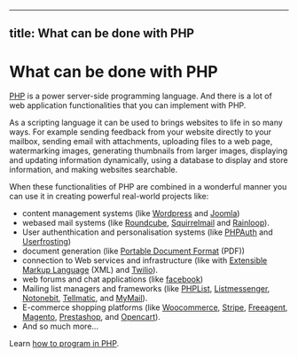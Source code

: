 ----
title: What can be done with PHP
----
# What can be done with PHP
[PHP](https://en.wikipedia.org/wiki/PHP) is a power server-side programming language. And there is a lot of  web application functionalities that you can implement with PHP.

As a scripting language it can be used to  brings websites to life in so many ways. For example sending feedback from your website directly to your mailbox, sending email with attachments, uploading files to a web page, watermarking images, generating thumbnails from larger images, displaying and updating information dynamically, using a database to display and store information, and making websites searchable.

When these functionalities of PHP are combined in a wonderful manner you can use it in creating powerful real-world projects like:

* content management systems (like [Wordpress](https://wordpress.com/) and [Joomla](https://www.joomla.org/))
* webased mail systems (like [Roundcube](https://roundcube.net/), [Squirrelmail](http://squirrelmail.org/index.php) and [Rainloop](http://www.rainloop.net/)).
* User authenthication and personalisation systems (like [PHPAuth](https://github.com/PHPAuth/PHPAuth) and [Userfrosting](https://www.userfrosting.com/))
* document generation (like [Portable Document Format](https://en.wikipedia.org/wiki/Portable_Document_Format) (PDF))
* connection to Web services and infrastructure (like with [Extensible Markup Language](https://en.wikipedia.org/wiki/XML) (XML) and [Twilio](https://www.twilio.com/)).
* web forums and chat applications (like [facebook](https://facebook.com))
* Mailing list managers and frameworks (like [PHPList](https://www.phplist.com/), [Listmessenger](http://www.listmessenger.com/), [Notonebit](http://www.notonebit.com/projects/mailing-list/), [Tellmatic](http://www.tellmatic.org/), and [MyMail](http://www.phpnerds.com/scripts/MyMail/)).
* E-commerce shopping platforms (like [Woocommerce](https://woocommerce.com/), [Stripe](https://stripe.com/), [Freeagent](https://www.freeagent.com/), [Magento](ttps://magento.com), [Prestashop](https://www.prestashop.com/en), and [Opencart](http://www.opencart.com/)).
* And so much more...

Learn [how to program in PHP](https://www.sololearn.com/Course/PHP/).
